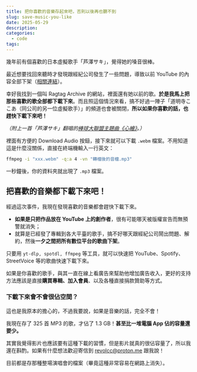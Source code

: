```yaml
---
title: 把你喜歡的音樂存起來吧，否則以後再也聽不到
slug: save-music-you-like
date: 2025-05-29
description: 
categories:
  - code
tags:
---
```

幾年前有個喜歡的日本虛擬歌手「芦澤サキ」，覺得她的嗓音很棒。

最近想要找回來聽時才發現跟經紀公司發生了一些問題，導致以前 YouTube 的內容全部下架（[相關連結](https://home.gamer.com.tw/creationDetail.php?sn=5607964)）。

幸好我找到一個叫 Ragtag Archive 的網站，裡面還有她以前的歌。**於是我馬上把那些喜歡的歌全部都下載下來**。而且照這個情況來看，搞不好過一陣子「道明寺ここあ（同公司的另一位虛擬歌手）」的頻道也會被關閉，**所以如果你喜歡的話，也趕快下載下來吧！**

*（附上一首「芦澤サキ」翻唱的[棒球大聯盟主題曲《心繪》](https://archive.ragtag.moe/watch?v=Nn-9VuX7JG0)。）*

裡面有方便的 Download Audio 按鈕，接下來就可以下載 `.webm` 檔案。不用知道這是什麼沒關係，直接在終端機輸入一行英文：

```bash
ffmpeg -i "xxx.webm" -q:a 4 -vn "轉檔後的音檔.mp3"
```

一秒鐘後，你的資料夾就出現了 `.mp3` 檔案。

## 把喜歡的音樂都下載下來吧！

經過這次事件，我現在發現喜歡的音樂都會趕快下載下來。

- **如果是只把作品放在 YouTube 上的創作者**，很有可能哪天被版權宣告而無預警就消失；
- 就算是已經發了專輯到各大平臺的歌手，搞不好哪天跟經紀公司鬧出問題、解約，然後**一夕之間把所有數位平台的歌曲下架**。

只要用 `yt-dlp, spotdl, ffmpeg` 等工具，就可以快速把 YouTube、Spotify、StreetVoice 等的歌曲快速下載下來。

如果是你喜歡的歌手，與其一直在線上看廣告來幫助他增加廣告收入，更好的支持方法應該是直接**購買專輯、加入會員**、以及各種直接捐款贊助等方式。

### 下載下來會不會很佔空間？

這也是我原本的擔心的，不過我要說，如果是音樂的話，完全不會！

我現在存了 325 首 MP3 的歌，才佔了 1.3 GB！**甚至比一堆電腦 App 佔的容量還要少。**

其實我覺得影片也應該要有這種下載的習慣，但是影片就真的很佔容量了，所以我還在斟酌。如果有什麼想法歡迎寄信到 revolcc@proton.me 跟我說！

目前都是存那種整場演唱會的檔案（畢竟這種非常容易在網路上消失）。